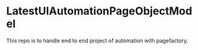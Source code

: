 # LatestUIAutomationPageObjectModel
This repo is to handle end to end project of automation with pagefactory.
